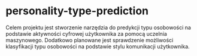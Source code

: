 # personality-type-prediction

	

Celem projektu jest stworzenie narzędzia do predykcji typu osobowości na podstawie aktywności cyfrowej użytkownika za pomocą uczelnia maszynowego. Dodatkowo planowane jest sprawdzenie możliwości klasyfikacji typu osobowości na podstawie stylu komunikacji użytkownika.
